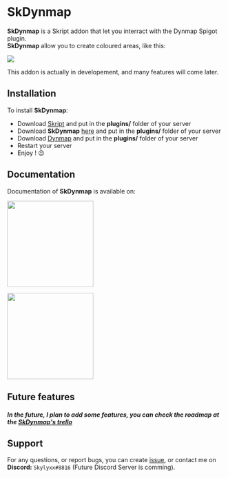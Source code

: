 # SkDynmap

**SkDynmap** is a Skript addon that let you interract with the Dynmap Spigot plugin.<br>
**SkDynmap** allow you to create coloured areas, like this:

<img src=https://i.imgur.com/zzCoBs6.png>

This addon is actually in developement, and many features will come later.

## Installation

To install **SkDynmap**:
- Download <a href="https://github.com/SkriptLang/Skript/releases/">Skript</a> and put in the **plugins/** folder of your server
- Download **SkDynmap** <a href="https://github.com/SkylyxxFR/skdynmap/releases/">here</a> and put in the **plugins/** folder of your server
- Download <a href="https://dev.bukkit.org/projects/dynmap">Dynmap</a> and put in the **plugins/** folder of your server
- Restart your server
- Enjoy ! 😉

## Documentation

Documentation of **SkDynmap** is available on:

<a href="http://skripthub.net/docs/?addon=SkDynmap"><img src="http://skripthub.net/static/addon/ViewTheDocsButton.png" width="200px"></a>

<a href="https://docs.skunity.com/syntax/search/addon:Skdynmap"><img src="https://docs.skunity.com/img/skunity_docs_center.png" width="200px"></a>
## Future features

##### In the future, I plan to add some features, you can check the roadmap at the [SkDynmap's trello](https://trello.com/b/l95Jw99Y/skdynmap)

## Support

For any questions, or report bugs, you can create <a href="https://github.com/Skylyxx/skdynmap/issues">issue</a>, or contact me on **Discord:** `Skylyxx#8816` (Future Discord Server is comming).
